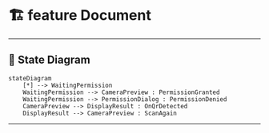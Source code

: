 # 🏗️ feature Document
---

## 🔑  State Diagram

```mermaid
stateDiagram
    [*] --> WaitingPermission
    WaitingPermission --> CameraPreview : PermissionGranted
    WaitingPermission --> PermissionDialog : PermissionDenied
    CameraPreview --> DisplayResult : OnQrDetected
    DisplayResult --> CameraPreview : ScanAgain
```

---
